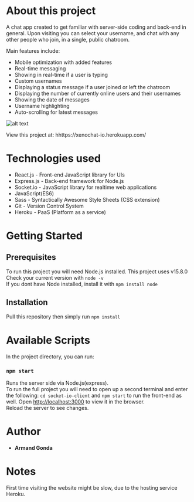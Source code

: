 # About this project

A chat app created to get familiar with server-side coding and back-end in general.
Upon visiting you can select your username, and chat with any other people who join, in a single, public chatroom.

Main features include:
- Mobile optimization with added features
- Real-time messaging
- Showing in real-time if a user is typing
- Custom usernames
- Displaying a status message if a user joined or left the chatroom
- Displaying the number of currently online users and their usernames
- Showing the date of messages
- Username highlighting
- Auto-scrolling for latest messages


![alt text](https://i.gyazo.com/85e4ad68bdd7fe08790b6e13dbe03a4c.png)

View this project at: hhttps://xenochat-io.herokuapp.com/

# Technologies used

* React.js - Front-end JavaScript library for UIs
* Express.js - Back-end framework for Node.js
* Socket.io - JavaScript library for realtime web applications
* JavaScript(ES6)
* Sass - Syntactically Awesome Style Sheets (CSS extension)
* Git - Version Control System
* Heroku - PaaS (Platform as a service)

# Getting Started
## Prerequisites

To run this project you will need Node.js installed. This project uses v15.8.0\
Check your current version with ``` node -v ```\
If you dont have Node installed, install it with ``` npm install node ```
## Installation

Pull this repository then simply run ``` npm install ```

# Available Scripts

In the project directory, you can run:

### `npm start`

Runs the server side via Node.js(express).\
To run the full project you will need to open up a second terminal and enter the following:
```cd socket-io-client``` and ```npm start``` to run the front-end as well.
Open [http://localhost:3000](http://localhost:3000) to view it in the browser.\
Reload the server to see changes.

# Author

* **Armand Gonda**

# Notes
First time visiting the website might be slow, due to the hosting service Heroku.
